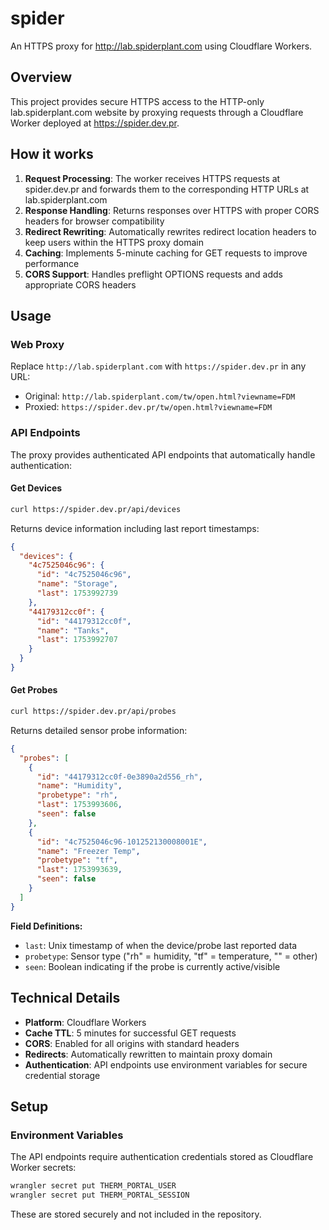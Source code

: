 # spider

An HTTPS proxy for http://lab.spiderplant.com using Cloudflare Workers.

## Overview

This project provides secure HTTPS access to the HTTP-only lab.spiderplant.com website by proxying requests through a Cloudflare Worker deployed at https://spider.dev.pr.

## How it works

1. **Request Processing**: The worker receives HTTPS requests at spider.dev.pr and forwards them to the corresponding HTTP URLs at lab.spiderplant.com
2. **Response Handling**: Returns responses over HTTPS with proper CORS headers for browser compatibility
3. **Redirect Rewriting**: Automatically rewrites redirect location headers to keep users within the HTTPS proxy domain
4. **Caching**: Implements 5-minute caching for GET requests to improve performance
5. **CORS Support**: Handles preflight OPTIONS requests and adds appropriate CORS headers

## Usage

### Web Proxy
Replace `http://lab.spiderplant.com` with `https://spider.dev.pr` in any URL:

- Original: `http://lab.spiderplant.com/tw/open.html?viewname=FDM`
- Proxied: `https://spider.dev.pr/tw/open.html?viewname=FDM`

### API Endpoints
The proxy provides authenticated API endpoints that automatically handle authentication:

#### Get Devices
```bash
curl https://spider.dev.pr/api/devices
```

Returns device information including last report timestamps:
```json
{
  "devices": {
    "4c7525046c96": {
      "id": "4c7525046c96", 
      "name": "Storage",
      "last": 1753992739
    },
    "44179312cc0f": {
      "id": "44179312cc0f",
      "name": "Tanks", 
      "last": 1753992707
    }
  }
}
```

#### Get Probes
```bash
curl https://spider.dev.pr/api/probes
```

Returns detailed sensor probe information:
```json
{
  "probes": [
    {
      "id": "44179312cc0f-0e3890a2d556_rh",
      "name": "Humidity",
      "probetype": "rh",
      "last": 1753993606,
      "seen": false
    },
    {
      "id": "4c7525046c96-101252130008001E",
      "name": "Freezer Temp",
      "probetype": "tf",
      "last": 1753993639,
      "seen": false
    }
  ]
}
```

**Field Definitions:**
- `last`: Unix timestamp of when the device/probe last reported data
- `probetype`: Sensor type ("rh" = humidity, "tf" = temperature, "" = other)
- `seen`: Boolean indicating if the probe is currently active/visible

## Technical Details

- **Platform**: Cloudflare Workers
- **Cache TTL**: 5 minutes for successful GET requests
- **CORS**: Enabled for all origins with standard headers
- **Redirects**: Automatically rewritten to maintain proxy domain
- **Authentication**: API endpoints use environment variables for secure credential storage

## Setup

### Environment Variables
The API endpoints require authentication credentials stored as Cloudflare Worker secrets:

```bash
wrangler secret put THERM_PORTAL_USER
wrangler secret put THERM_PORTAL_SESSION
```

These are stored securely and not included in the repository.

